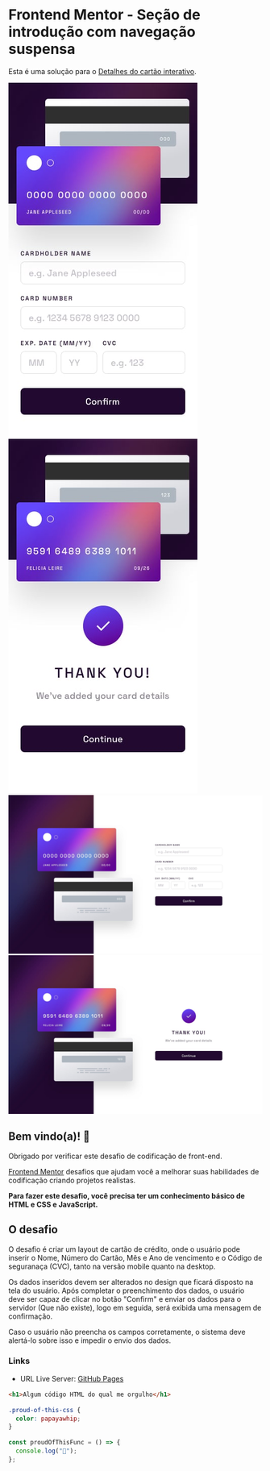 # Frontend Mentor - Seção de introdução com navegação suspensa

Esta é uma solução para o [Detalhes do cartão interativo](https://www.frontendmentor.io/challenges/interactive-card-details-form-XpS8cKZDWw).

![Cartão interativo](./design/mobile-design.jpg)
![Cartão interativo](./design/complete-state-mobile.jpg)
![Cartão interativo](./design/desktop-design.jpg)
![Cartão interativo](./design/complete-state-desktop.jpg)

## Bem vindo(a)! 👋

Obrigado por verificar este desafio de codificação de front-end.

[Frontend Mentor](https://www.frontendmentor.io) desafios que ajudam você a melhorar suas habilidades de codificação criando projetos realistas.

**Para fazer este desafio, você precisa ter um conhecimento básico de HTML e CSS e JavaScript.**

## O desafio

O desafio é criar um layout de cartão de crédito, onde o usuário pode inserir o Nome, Número do Cartão, Mês e Ano de vencimento e o Código de seguranaça (CVC), tanto na versão mobile quanto na desktop.

Os dados inseridos devem ser alterados no design que ficará disposto na tela do usuário. Após completar o preenchimento dos dados, o usuário deve ser capaz de clicar no botão "Confirm" e enviar os dados para o servidor (Que não existe), logo em seguida, será exibida uma mensagem de confirmação.

Caso o usuário não preencha os campos corretamente, o sistema deve alertá-lo sobre isso e impedir o envio dos dados.

### Links

- URL Live Server: [GitHub Pages](https://ryanwilll.github.io/layoutPagamentoCartao/)

```html
<h1>Algum código HTML do qual me orgulho</h1>
```

```css
.proud-of-this-css {
  color: papayawhip;
}
```

```js
const proudOfThisFunc = () => {
  console.log("🎉");
};
```
